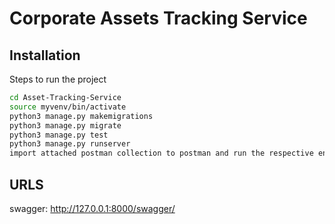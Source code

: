 # Corporate Assets Tracking Service

## Installation

Steps to run the project

```sh
cd Asset-Tracking-Service
source myvenv/bin/activate
python3 manage.py makemigrations
python3 manage.py migrate
python3 manage.py test
python3 manage.py runserver
import attached postman collection to postman and run the respective endpoints
```

## URLS 
swagger: http://127.0.0.1:8000/swagger/ 
